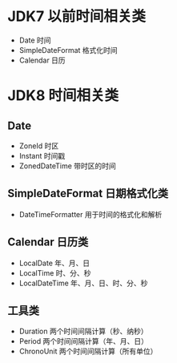 # JDK7 以前时间相关类
- Date 时间
- SimpleDateFormat 格式化时间
- Calendar 日历

# JDK8 时间相关类
## Date
- ZoneId 时区
- Instant 时间戳
- ZonedDateTime 带时区的时间
## SimpleDateFormat 日期格式化类
- DateTimeFormatter 用于时间的格式化和解析
## Calendar 日历类
- LocalDate 年、月、日
- LocalTime 时、分、秒
- LocalDateTime  年、月、日、时、分、秒
## 工具类
- Duration 两个时间间隔计算（秒、纳秒）
- Period 两个时间间隔计算（年、月、日）
- ChronoUnit 两个时间间隔计算（所有单位）
